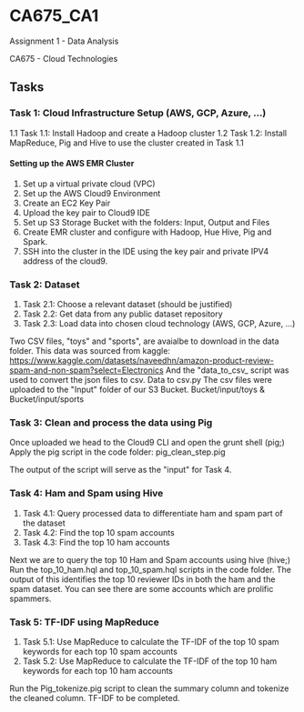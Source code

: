 # CA675_CA1
Assignment 1 - Data Analysis

CA675 - Cloud Technologies

## Tasks

### Task 1: Cloud Infrastructure Setup (AWS, GCP, Azure, …)

1.1 Task 1.1: Install Hadoop and create a Hadoop cluster
1.2 Task 1.2: Install MapReduce, Pig and Hive to use the cluster created in Task 1.1 

#### Setting up the AWS EMR Cluster

1. Set up a virtual private cloud (VPC)
2. Set up the AWS Cloud9 Environment
3. Create an EC2 Key Pair
4. Upload the key pair to Cloud9 IDE
5. Set up S3 Storage Bucket with the folders: Input, Output and Files
6. Create EMR cluster and configure with Hadoop, Hue Hive, Pig and Spark.
7. SSH into the cluster in the IDE using the key pair and private IPV4 address of the cloud9.

### Task 2: Dataset

1. Task 2.1: Choose a relevant dataset (should be justified)
2. Task 2.2: Get data from any public dataset repository
3. Task 2.3: Load data into chosen cloud technology (AWS, GCP, Azure, …)

Two CSV files, "toys" and "sports", are avaialbe to download in the data folder.
This data was sourced from kaggle: https://www.kaggle.com/datasets/naveedhn/amazon-product-review-spam-and-non-spam?select=Electronics
And the "data_to_csv_ script was used to convert the json files to csv. Data to csv.py
The csv files were uploaded to the "Input" folder of our S3 Bucket. Bucket/input/toys & Bucket/input/sports

### Task 3: Clean and process the data using Pig

Once uploaded we head to the Cloud9 CLI and open the grunt shell (pig;)
Apply the pig script in the code folder: pig_clean_step.pig

The output of the script will serve as the "input" for Task 4.

### Task 4: Ham and Spam using Hive

1. Task 4.1: Query processed data to differentiate ham and spam part of the dataset
2. Task 4.2: Find the top 10 spam accounts
3. Task 4.3: Find the top 10 ham accounts

Next we are to query the top 10 Ham and Spam accounts using hive (hive;)
Run the top_10_ham.hql and top_10_spam.hql scripts in the code folder.
The output of this identifies the top 10 reviewer IDs in both the ham and the spam dataset. You can see there are some accounts which are prolific spammers.

### Task 5: TF-IDF using MapReduce

1. Task 5.1: Use MapReduce to calculate the TF-IDF of the top 10 spam keywords for each top
10 spam accounts
2. Task 5.2: Use MapReduce to calculate the TF-IDF of the top 10 ham keywords for each top
10 ham accounts

Run the Pig_tokenize.pig script to clean the summary column and tokenize the cleaned column. TF-IDF to be completed.
